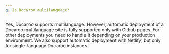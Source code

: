```yaml
---
q: Is Docaroo multilanguage?
---
```


Yes, Docaroo supports multilanguage. However, automatic deployment of a Docaroo multilanguage site is fully supported only with Github pages. For other deployments you need to handle it depending on your production environment. We also support automatic deployment with Netlify, but only for single-language Docaroo instances. 